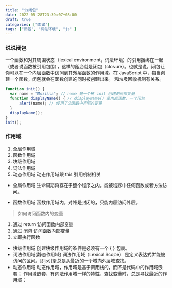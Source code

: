 ```yaml
---
title: "js闭包"
date: 2022-05-28T23:39:07+08:00
draft: true
categories: ["面试"]
tags: ["闭包", "词法环境", "js" ]
---
```



### 说说闭包
一个函数和对其周围状态（lexical environment，词法环境）的引用捆绑在一起（或者说函数被引用包围），这样的组合就是闭包（closure）。也就是说，闭包让你可以在一个内层函数中访问到其外层函数的作用域。在 JavaScript 中，每当创建一个函数，闭包就会在函数创建的同时被创建出来。
和垃圾回收机制有关系。

```javascript
function init() {
  var name = "Mozilla"; // name 是一个被 init 创建的局部变量
  function displayName() { // displayName() 是内部函数，一个闭包
      alert(name); // 使用了父函数中声明的变量
  }
  displayName();
}
init();
```

### 作用域

1. 全局作用域
2. 函数作用域
3. 块级作用域
4. 词法作用域
5. 动态作用域 动态作用域跟 this 引用机制相关

- 全局作用域
生命周期将存在于整个程序之内。能被程序中任何函数或者方法访问。

- 函数作用域
函数作用域内，对外是封闭的，只能内层访问外层。
> 如何访问函数内的变量
1. 通过 return 访问函数内部变量
2. 通过 闭包 访问函数内部变量
3. 立即执行函数

- 块级作用域
创建块级作用域的条件是必须有一个 { } 包裹。
- 词法作用域(静态作用域)
词法作用域（Lexical Scope） 是定义表达式并能被访问的区间。即js引擎总是从最近的一个域向外层域查找。
- 动态作用域
动态作用域，作用域是基于调用栈的，而不是代码中的作用域嵌套；
作用域嵌套，有词法作用域一样的特性，查找变量时，总是寻找最近的作用域；

